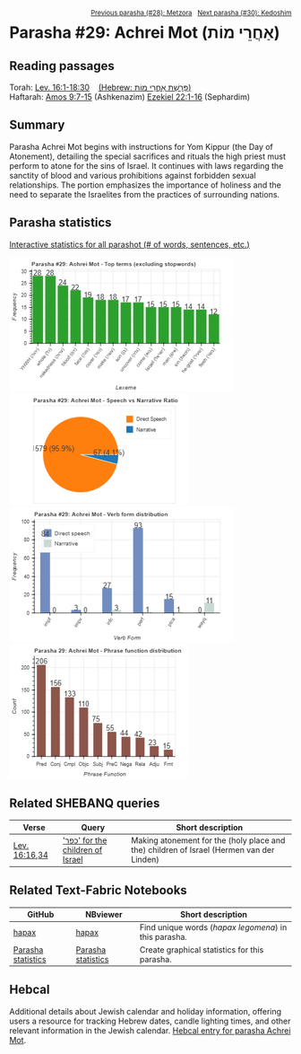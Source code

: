 <span style="float: right;"><sup><a href="../28%20-%20Metzora">Previous parasha (#28): Metzora</a> &nbsp;&nbsp;<a href="../30%20-%20Kedoshim">Next parasha (#30): Kedoshim</a></sup></span>

# Parasha #29: Achrei Mot (אַחֲרֵי מוֹת)

## Reading passages

Torah: [Lev. 16:1-18:30](https://www.stepbible.org/?q=version=NASB2020|reference=Lev.16:1-18:30&options=HNVUG) &nbsp;&nbsp; [(Hebrew: פָּרָשַׁת אַחֲרֵי מוֹת)](https://tikkun.io/#/p/achrei-mot)<br>
Haftarah: 
[Amos 9:7-15](https://www.stepbible.org/?q=version=NASB2020|reference=Amos.9:7-15&options=HNVUG) (Ashkenazim)
[Ezekiel 22:1-16](https://www.stepbible.org/?q=version=NASB2020|reference=Eze.22:1-16&options=HNVUG) (Sephardim)

## Summary

Parasha Achrei Mot begins with instructions for Yom Kippur (the Day of Atonement), detailing the special sacrifices and rituals the high priest must perform to atone for the sins of Israel. It continues with laws regarding the sanctity of blood and various prohibitions against forbidden sexual relationships. The portion emphasizes the importance of holiness and the need to separate the Israelites from the practices of surrounding nations​​.

## Parasha statistics

<a href="../../General/metrics_distribution.html" target="_blank">Interactive statistics for all parashot (# of words, sentences, etc.)</a>

<img src="top_terms.png">
<img src="speech_narrative_ratio.png">
<img src="verbform_distribution.png">
<img src="phrase_function_distribution.png">

## Related SHEBANQ queries

Verse | Query | Short description
--- | --- | --- 
<a href="https://www.stepbible.org/?q=version=NASB2020\|reference=Lev.16:16,34&options=HNVUG" target="_blank">Lev. 16:16,34</a> | <a href="https://shebanq.ancient-data.org/hebrew/text?iid=7045	&version=2021&page=1&mr=r&qw=q" target="_blank">'כפר' for the children of Israel</a> | Making atonement for the (holy place and the) children of Israel (Hermen van der Linden)


## Related Text-Fabric Notebooks

GitHub | NBviewer | Short description
---|---|---
<a href="https://github.com/tonyjurg/Parashot/tree/main/WeeklyParasha/29%20-%20Achrei%20Mot/hapax.ipynb" target="_blank">hapax</a> | <a href="https://nbviewer.org/github/tonyjurg/Parashot/blob/main/WeeklyParasha/29%20-%20Achrei%20Mot/hapax.ipynb" target="_blank">hapax</a>| Find unique words (*hapax legomena*) in this parasha.
<a href="https://github.com/tonyjurg/Parashot/tree/main/WeeklyParasha/29%20-%20Achrei%20Mot/parasha_analysis.ipynb" target="_blank">Parasha statistics</a> | <a href="https://nbviewer.org/github/tonyjurg/Parashot/blob/main/WeeklyParasha/29%20-%20Achrei%20Mot/parasha_analysis.ipynb" target="_blank">Parasha statistics</a>| Create graphical statistics for this parasha.

## Hebcal

Additional details about Jewish calendar and holiday information, offering users a resource for tracking Hebrew dates, candle lighting times, and other relevant information in the Jewish calendar. [Hebcal entry for parasha Achrei Mot](https://www.hebcal.com/sedrot/achrei-mot).

